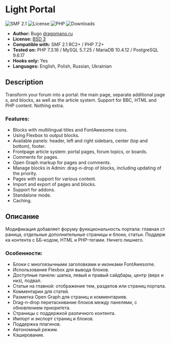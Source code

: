 # Light Portal
![SMF 2.1](https://img.shields.io/badge/SMF-2.1-ed6033.svg?style=flat)
![License](https://img.shields.io/github/license/dragomano/light-portal)
![PHP](https://img.shields.io/badge/PHP-^7.2-blue.svg?style=flat)
![Downloads](https://img.shields.io/github/downloads/dragomano/light-portal/total)

* **Author:** Bugo [dragomano.ru](https://dragomano.ru/mods/light-portal)
* **License:** [BSD 3](https://github.com/dragomano/Light-Portal/blob/master/LICENSE)
* **Compatible with:** SMF 2.1 RC2+ / PHP 7.2+
* **Tested on:** PHP 7.3.16 / MySQL 5.7.25 / MariaDB 10.4.12 / PostgreSQL 9.6.17
* **Hooks only:** Yes
* **Languages:** English, Polish, Russian, Ukrainian

## Description
Transform your forum into a portal: the main page, separate additional pages, and blocks, as well as the article system. Support for BBC, HTML and PHP content. Nothing extra.

### Features:
* Blocks with multilingual titles and FontAwesome icons.
* Using Flexbox to output blocks.
* Available panels: header, left and right sidebars, center (top and bottom), footer.
* Frontpage article system: portal pages, forum topics, or boards.
* Comments for pages.
* Open Graph markup for pages and comments.
* Manage blocks in Admin: drag-n-drop of blocks, including updating of the priority.
* Pages with support for various content.
* Import and export of pages and blocks.
* Support for addons.
* Standalone mode.
* Caching.

## Описание
Модификация добавляет форуму функциональность портала: главная страница, отдельные дополнительные страницы и блоки, статьи. Поддержка контента с ББ-кодом, HTML и PHP-тегами. Ничего лишнего.

### Особенности:
* Блоки с многоязычными заголовками и иконками FontAwesome.
* Использование Flexbox для вывода блоков.
* Доступные панели: шапка, левый и правый сайдбары, центр (верх и низ), подвал.
* Статьи на главной: отображение тем, разделов или страниц портала.
* Комментарии для статей.
* Разметка Open Graph для страниц и комментариев.
* Drag-n-drop перетаскивание блоков между панелями, с обновлением приоритета.
* Страницы с поддержкой различного контента.
* Импорт и экспорт страниц и блоков.
* Поддержка плагинов.
* Автономный режим.
* Кэширование.